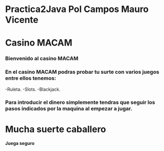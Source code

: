 # Practica2Java Pol Campos Mauro Vicente

# Casino MACAM

### Bienvenido al casino MACAM

### En el casino MACAM podras probar tu surte con varios juegos entre ellos tenemos:

-Ruleta.
-Slots.
-Blackjack.

### Para introducir el dinero simplemente tendras que seguir los pasos indicados por la maquina al empezar a jugar.

# Mucha suerte caballero


#### Juega seguro

